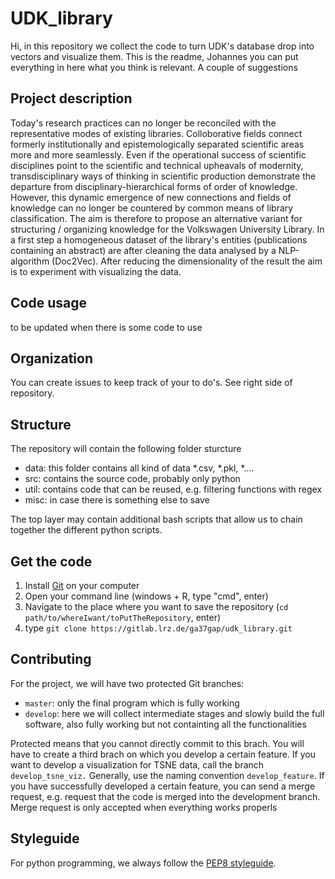 # UDK_library

Hi, in this repository we collect the code to turn UDK's database drop into
vectors and visualize them. This is the readme, Johannes you can put everything
in here what you think is relevant. A couple of suggestions

## Project description


Today's research practices can no longer be reconciled with the representative modes of existing libraries. Colloborative fields connect formerly institutionally and epistemologically separated scientific areas more and more seamlessly. Even if the operational success of scientific disciplines point to the scientific and technical upheavals of modernity, transdisciplinary ways of thinking  in scientific production demonstrate the departure from disciplinary-hierarchical forms of order of knowledge. However, this dynamic emergence of new connections and fields of knowledge can no longer be countered by common means of library classification.
The aim is therefore to propose an alternative variant for structuring / organizing knowledge for the Volkswagen University Library. In a first step a homogeneous dataset of the library's entities (publications containing an abstract) are after cleaning the data analysed by a NLP-algorithm (Doc2Vec). After reducing the dimensionality of the result the aim is to experiment with visualizing the data.  

## Code usage

to be updated when there is some code to use

## Organization

You can create issues to keep track of your to do's. See right side of 
repository.

## Structure

The repository will contain the following folder sturcture
*  data: this folder contains all kind of data *.csv, *.pkl, *....
*  src: contains the source code, probably only python
*  util: contains code that can be reused, e.g. filtering functions with regex
*  misc: in case there is something else to save

The top layer may contain additional bash scripts that allow us to chain 
together the different python scripts.

## Get the code

1.  Install [Git](https://git-scm.com/downloads) on your computer
2.  Open your command line (windows + R, type "cmd", enter)
3.  Navigate to the place where you want to save the repository 
(`cd path/to/whereIwant/toPutTheRepository`, enter)
4.  type `git clone https://gitlab.lrz.de/ga37gap/udk_library.git`

## Contributing

For the project, we will have two protected Git branches:
*  `master`: only the final program which is fully working
*  `develop`: here we will collect intermediate stages and slowly build the full 
software, also fully working but not containting all the functionalities

Protected means that you cannot directly commit to this brach. You will have to
create a third brach on which you develop a certain feature. If you want to 
develop a visualization for TSNE data, call the branch `develop_tsne_viz.` 
Generally, use the naming convention `develop_feature`.
If you have successfully developed a certain feature, you can send a merge 
request, e.g. request that the code is merged into the development branch.
Merge request is only accepted when everything works properls

## Styleguide

For python programming, we always follow the 
[PEP8 styleguide](https://www.python.org/dev/peps/pep-0008/).